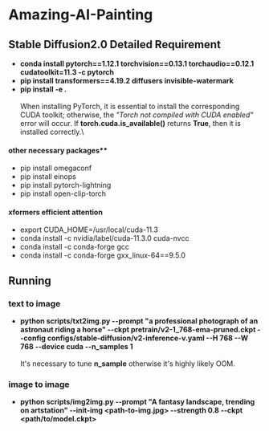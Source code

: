 # Amazing-AI-Painting

## Stable Diffusion2.0 Detailed Requirement
* **conda install pytorch==1.12.1 torchvision==0.13.1 torchaudio==0.12.1 cudatoolkit=11.3 -c pytorch**
* **pip install transformers==4.19.2 diffusers invisible-watermark**
* **pip install -e .**\
\
When installing PyTorch, it is essential to install the corresponding CUDA toolkit; otherwise, the *"Torch not compiled with CUDA enabled"* error will occur. If **torch.cuda.is_available()** returns **True**, then it is installed correctly.\

#### other necessary packages**
* pip install omegaconf
* pip install einops
* pip install pytorch-lightning
* pip install open-clip-torch

#### xformers efficient attention
* export CUDA_HOME=/usr/local/cuda-11.3
* conda install -c nvidia/label/cuda-11.3.0 cuda-nvcc
* conda install -c conda-forge gcc
* conda install -c conda-forge gxx_linux-64==9.5.0




## Running
### text to image
* **python scripts/txt2img.py --prompt "a professional photograph of an astronaut riding a horse" --ckpt pretrain/v2-1_768-ema-pruned.ckpt --config configs/stable-diffusion/v2-inference-v.yaml --H 768 --W 768 --device cuda --n_samples 1**
\
\
It's necessary to tune **n_sample** otherwise it's highly likely OOM.

### image to image
* **python scripts/img2img.py --prompt "A fantasy landscape, trending on artstation" --init-img <path-to-img.jpg> --strength 0.8 --ckpt <path/to/model.ckpt>**
